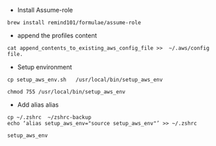 - Install Assume-role
```
brew install remind101/formulae/assume-role
```

- append the profiles content 
```
cat append_contents_to_existing_aws_config_file >>  ~/.aws/config file.
```

- Setup environment
```
cp setup_aws_env.sh   /usr/local/bin/setup_aws_env

chmod 755 /usr/local/bin/setup_aws_env

```

- Add alias alias

```
cp ~/.zshrc  ~/zshrc-backup
echo ‘alias setup_aws_env="source setup_aws_env"’ >> ~/.zshrc

setup_aws_env
```

